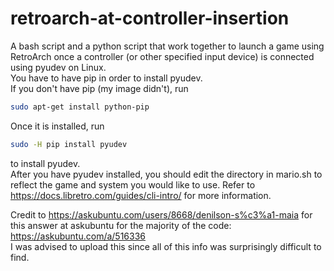 # retroarch-at-controller-insertion
A bash script and a python script that work together to launch a game using RetroArch once a controller (or other specified input device) is connected using pyudev on Linux.\
You have to have pip in order to install pyudev.\
If you don't have pip (my image didn't), run 
```bash
sudo apt-get install python-pip
```
Once it is installed, run
```bash
sudo -H pip install pyudev
```
to install pyudev.\
After you have pyudev installed, you should edit the directory in mario.sh to reflect the game and system you would like to use. Refer to https://docs.libretro.com/guides/cli-intro/ for more information.  

Credit to https://askubuntu.com/users/8668/denilson-s%c3%a1-maia for this answer at askubuntu for the majority of the code: https://askubuntu.com/a/516336 \
I was advised to upload this since all of this info was surprisingly difficult to find.
